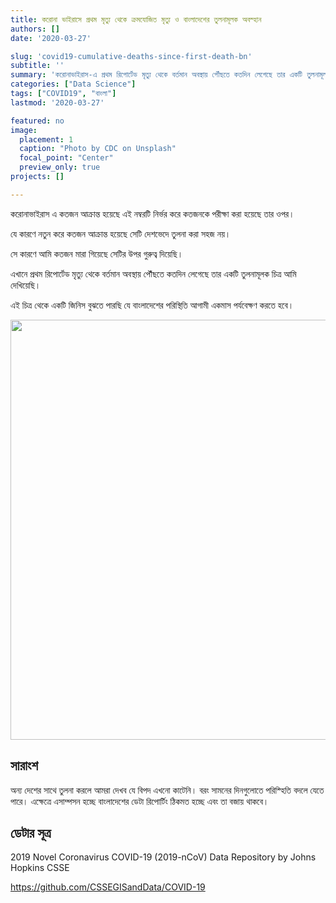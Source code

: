 ```yaml
---
title: করোনা ভাইরাসে প্রথম মৃত্যু থেকে ক্রমযোজিত মৃত্যু ও বাংলাদেশের তুলনামূলক অবস্হান
authors: []
date: '2020-03-27'

slug: 'covid19-cumulative-deaths-since-first-death-bn'
subtitle: ''
summary: 'করোনাভাইরাস-এ প্রথম রিপোর্টেড মৃত্যু থেকে বর্তমান অবস্থায় পৌঁছতে কতদিন লেগেছে তার একটি তুলনামূলক চিত্র'
categories: ["Data Science"]
tags: ["COVID19", "বাংলা"]
lastmod: '2020-03-27'

featured: no
image:
  placement: 1
  caption: "Photo by CDC on Unsplash"
  focal_point: "Center"
  preview_only: true
projects: []

---
```

করোনাভাইরাস এ কতজন আক্রান্ত হয়েছে এই নম্বরটি নির্ভর করে কতজনকে পরীক্ষা করা হয়েছে তার ওপর।

যে কারণে নতুন করে কতজন আক্রান্ত হয়েছে সেটি দেশভেদে তুলনা করা সহজ নয়।

সে কারণে আমি কতজন মারা গিয়েছে সেটির উপর গুরুত্ব দিয়েছি।

এখানে প্রথম রিপোর্টেড মৃত্যু থেকে বর্তমান অবস্থায় পৌঁছতে কতদিন লেগেছে তার একটি তুলনামূলক চিত্র আমি দেখিয়েছি।

এই চিত্র থেকে একটি জিনিস বুঝতে পারছি যে বাংলাদেশের পরিস্থিতি আগামী একমাস পর্যবেক্ষণ করতে হবে।








<img src="/post/2020-03-27-covid19-cumulative-deaths-since-death0/index_files/figure-html/death-comparison-1.png" width="672" />

## সারাংশ

অন্য দেশের সাথে তুলনা করলে আমরা দেখব যে বিপদ এখনো কাটেনি। বরং সামনের দিনগুলোতে পরিস্হিতি বদলে যেতে পারে। এক্ষেত্রে এসাম্পসন হচ্ছে বাংলাদেশের ডেটা রিপোর্টিং ঠিকমত হচ্ছে এবং তা বজায় থাকবে। 

## ডেটার সূত্র

2019 Novel Coronavirus COVID-19 (2019-nCoV) Data Repository by Johns Hopkins CSSE

https://github.com/CSSEGISandData/COVID-19
